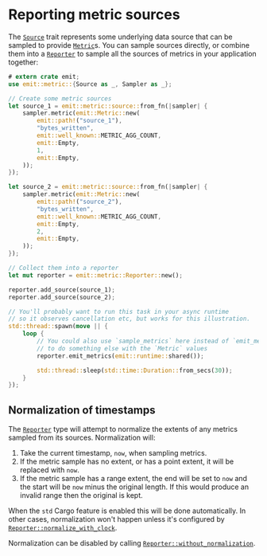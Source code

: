 # Reporting metric sources

The [`Source`](https://docs.rs/emit/0.11.7/emit/metric/source/trait.Source.html) trait represents some underlying data source that can be sampled to provide [`Metric`](https://docs.rs/emit/0.11.7/emit/metric/struct.Metric.html)s. You can sample sources directly, or combine them into a [`Reporter`](https://docs.rs/emit/0.11.7/emit/metric/struct.Reporter.html) to sample all the sources of metrics in your application together:

```rust
# extern crate emit;
use emit::metric::{Source as _, Sampler as _};

// Create some metric sources
let source_1 = emit::metric::source::from_fn(|sampler| {
    sampler.metric(emit::Metric::new(
        emit::path!("source_1"),
        "bytes_written",
        emit::well_known::METRIC_AGG_COUNT,
        emit::Empty,
        1,
        emit::Empty,
    ));
});

let source_2 = emit::metric::source::from_fn(|sampler| {
    sampler.metric(emit::Metric::new(
        emit::path!("source_2"),
        "bytes_written",
        emit::well_known::METRIC_AGG_COUNT,
        emit::Empty,
        2,
        emit::Empty,
    ));
});

// Collect them into a reporter
let mut reporter = emit::metric::Reporter::new();

reporter.add_source(source_1);
reporter.add_source(source_2);

// You'll probably want to run this task in your async runtime
// so it observes cancellation etc, but works for this illustration.
std::thread::spawn(move || {
    loop {
        // You could also use `sample_metrics` here instead of `emit_metrics`
        // to do something else with the `Metric` values
        reporter.emit_metrics(emit::runtime::shared());

        std::thread::sleep(std::time::Duration::from_secs(30));
    }
});
```

## Normalization of timestamps

The [`Reporter`](https://docs.rs/emit/0.11.7/emit/metric/struct.Reporter.html) type will attempt to normalize the extents of any metrics sampled from its sources. Normalization will:

1. Take the current timestamp, `now`, when sampling metrics.
2. If the metric sample has no extent, or has a point extent, it will be replaced with `now`.
3. If the metric sample has a range extent, the end will be set to `now` and the start will be `now` minus the original length. If this would produce an invalid range then the original is kept.

When the `std` Cargo feature is enabled this will be done automatically. In other cases, normalization won't happen unless it's configured by [`Reporter::normalize_with_clock`](https://docs.rs/emit/0.11.7/emit/metric/struct.Reporter.html#method.normalize_with_clock).

Normalization can be disabled by calling [`Reporter::without_normalization`](https://docs.rs/emit/0.11.7/emit/metric/struct.Reporter.html#method.without_normalization).

